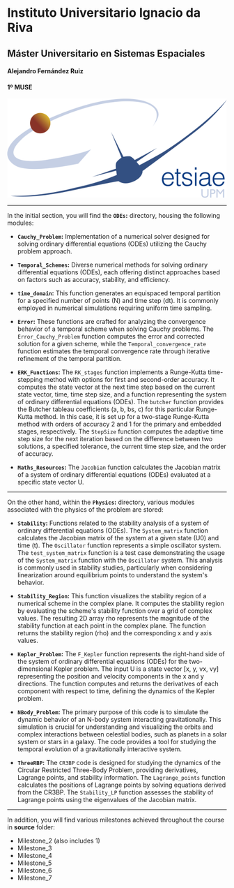 # Instituto Universitario Ignacio da Riva
## Máster Universitario en Sistemas Espaciales
#### Alejandro Fernández Ruiz
#### 1º MUSE
![](ETSIAE.png)


---

In the initial section, you will find the **`ODEs`:** directory, housing the following modules:

- **`Cauchy_Problem`:** Implementation of a numerical solver designed for solving ordinary differential equations (ODEs) utilizing the Cauchy problem approach.

- **`Temporal_Schemes`:** Diverse numerical methods for solving ordinary differential equations (ODEs), each offering distinct approaches based on factors such as accuracy, stability, and efficiency.

- **`time_domain`:** This function generates an equispaced temporal partition for a specified number of points (N) and time step (dt). It is commonly employed in numerical simulations requiring uniform time sampling.

- **`Error`:** These functions are crafted for analyzing the convergence behavior of a temporal scheme when solving Cauchy problems. The `Error_Cauchy_Problem` function computes the error and corrected solution for a given scheme, while the `Temporal_convergence_rate` function estimates the temporal convergence rate through iterative refinement of the temporal partition.

- **`ERK_Functions`:** The `RK_stages` function implements a Runge-Kutta time-stepping method with options for first and second-order accuracy. It computes the state vector at the next time step based on the current state vector, time, time step size, and a function representing the system of ordinary differential equations (ODEs). The `butcher` function provides the Butcher tableau coefficients (a, b, bs, c) for this particular Runge-Kutta method. In this case, it is set up for a two-stage Runge-Kutta method with orders of accuracy 2 and 1 for the primary and embedded stages, respectively. The `StepSize` function computes the adaptive time step size for the next iteration based on the difference between two solutions, a specified tolerance, the current time step size, and the order of accuracy.

- **`Maths_Resources`:** The `Jacobian` function calculates the Jacobian matrix of a system of ordinary differential equations (ODEs) evaluated at a specific state vector U.

---

On the other hand, within the **`Physics`:** directory, various modules associated with the physics of the problem are stored:

- **`Stability`:** Functions related to the stability analysis of a system of ordinary differential equations (ODEs). The `System_matrix` function calculates the Jacobian matrix of the system at a given state (U0) and time (t). The `Oscillator` function represents a simple oscillator system. The `test_system_matrix` function is a test case demonstrating the usage of the `System_matrix` function with the `Oscillator` system. This analysis is commonly used in stability studies, particularly when considering linearization around equilibrium points to understand the system's behavior.

- **`Stability_Region`:** This function visualizes the stability region of a numerical scheme in the complex plane. It computes the stability region by evaluating the scheme's stability function over a grid of complex values. The resulting 2D array rho represents the magnitude of the stability function at each point in the complex plane. The function returns the stability region (rho) and the corresponding x and y axis values.

- **`Kepler_Problem`:** The `F_Kepler` function represents the right-hand side of the system of ordinary differential equations (ODEs) for the two-dimensional Kepler problem. The input U is a state vector [x, y, vx, vy] representing the position and velocity components in the x and y directions. The function computes and returns the derivatives of each component with respect to time, defining the dynamics of the Kepler problem.

- **`NBody_Problem`:** The primary purpose of this code is to simulate the dynamic behavior of an N-body system interacting gravitationally. This simulation is crucial for understanding and visualizing the orbits and complex interactions between celestial bodies, such as planets in a solar system or stars in a galaxy. The code provides a tool for studying the temporal evolution of a gravitationally interactive system.

- **`ThreeRBP`:** The `CR3BP` code is designed for studying the dynamics of the Circular Restricted Three-Body Problem, providing derivatives, Lagrange points, and stability information. The `Lagrange_points` function calculates the positions of Lagrange points by solving equations derived from the CR3BP. The `Stability_LP` function assesses the stability of Lagrange points using the eigenvalues of the Jacobian matrix.

---

In addition, you will find various milestones achieved throughout the course in **source** folder:

- Milestone_2 (also includes 1)
- Milestone_3
- Milestone_4
- Milestone_5
- Milestone_6
- Milestone_7

